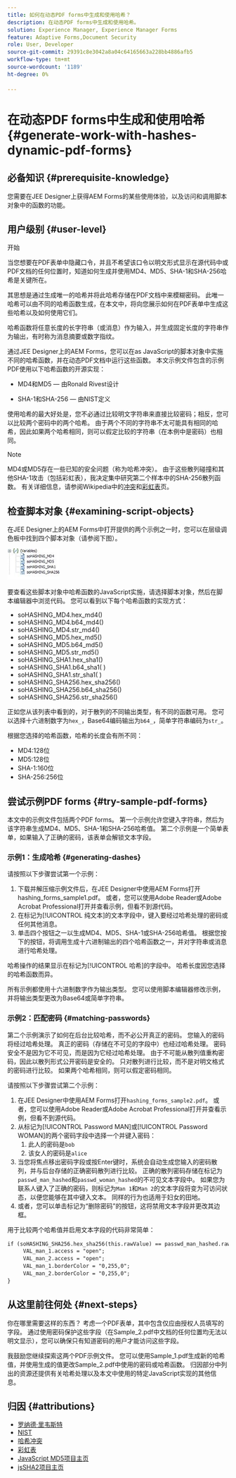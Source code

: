 ```yaml
---
title: 如何在动态PDF forms中生成和使用哈希？
description: 在动态PDF forms中生成和使用哈希。
solution: Experience Manager, Experience Manager Forms
feature: Adaptive Forms,Document Security
role: User, Developer
source-git-commit: 29391c8e3042a8a04c64165663a228bb4886afb5
workflow-type: tm+mt
source-wordcount: '1189'
ht-degree: 0%

---
```


# 在动态PDF forms中生成和使用哈希 {#generate-work-with-hashes-dynamic-pdf-forms}

## 必备知识 {#prerequisite-knowledge}

您需要在JEE Designer上获得AEM Forms的某些使用体验，以及访问和调用脚本对象中的函数的功能。

## 用户级别 {#user-level}

开始

当您想要在PDF表单中隐藏口令，并且不希望该口令以明文形式显示在源代码中或PDF文档的任何位置时，知道如何生成并使用MD4、MD5、SHA-1和SHA-256哈希是关键所在。

其思想是通过生成唯一的哈希并将此哈希存储在PDF文档中来模糊密码。 此唯一哈希可以由不同的哈希函数生成，在本文中，将向您展示如何在PDF表单中生成这些哈希以及如何使用它们。

哈希函数将任意长度的长字符串（或消息）作为输入，并生成固定长度的字符串作为输出，有时称为消息摘要或数字指纹。

通过JEE Designer上的AEM Forms，您可以在as JavaScript的脚本对象中实施不同的哈希函数，并在动态PDF文档中运行这些函数。 本文示例文件包含的示例PDF使用以下哈希函数的开源实现：

* MD4和MD5 — 由Ronald Rivest设计

* SHA-1和SHA-256 — 由NIST定义

使用哈希的最大好处是，您不必通过比较明文字符串来直接比较密码；相反，您可以比较两个密码中的两个哈希。 由于两个不同的字符串不太可能具有相同的哈希，因此如果两个哈希相同，则可以假定比较的字符串（在本例中是密码）也相同。

>[!NOTE]
>
>MD4或MD5存在一些已知的安全问题（称为哈希冲突）。 由于这些散列碰撞和其他SHA-1攻击（包括彩虹表），我决定集中研究第二个样本中的SHA-256散列函数。 有关详细信息，请参阅Wikipedia中的[冲突](https://en.wikipedia.org/wiki/Hash_collision)和[彩虹表](https://en.wikipedia.org/wiki/Rainbow_table)页。

## 检查脚本对象 {#examining-script-objects}

在JEE Designer上的AEM Forms中打开提供的两个示例之一时，您可以在层级调色板中找到四个脚本对象（请参阅下图）。

![变量](assets/variables.jpg)

要查看这些脚本对象中哈希函数的JavaScript实施，请选择脚本对象，然后在脚本编辑器中浏览代码。 您可以看到以下每个哈希函数的实现方式：

* soHASHING_MD4.hex_md4()
* soHASHING_MD4.b64_md4()
* soHASHING_MD4.str_md4()
* soHASHING_MD5.hex_md5()
* soHASHING_MD5.b64_md5()
* soHASHING_MD5.str_md5()
* soHASHING_SHA1.hex_sha1()
* soHASHING_SHA1.b64_sha1( )
* soHASHING_SHA1.str_sha1( )
* soHASHING_SHA256.hex_sha256()
* soHASHING_SHA256.b64_sha256()
* soHASHING_SHA256.str_sha256()

正如您从该列表中看到的，对于散列的不同输出类型，有不同的函数可用。 您可以选择十六进制数字为`hex_`，Base64编码输出为`b64_`，简单字符串编码为`str_`。

根据您选择的哈希函数，哈希的长度会有所不同：

* MD4:128位
* MD5:128位
* SHA-1:160位
* SHA-256:256位

## 尝试示例PDF forms {#try-sample-pdf-forms}

本文中的示例文件包括两个PDF forms。 第一个示例允许您键入字符串，然后为该字符串生成MD4、MD5、SHA-1和SHA-256哈希值。 第二个示例是一个简单表单，如果输入了正确的密码，该表单会解锁文本字段。

### 示例1：生成哈希 {#generating-dashes}

请按照以下步骤尝试第一个示例：

1. 下载并解压缩示例文件后，在JEE Designer中使用AEM Forms打开hashing_forms_sample1.pdf。 或者，您可以使用Adobe Reader或Adobe Acrobat Professional打开并查看示例，但看不到源代码。
1. 在标记为[!UICONTROL 纯文本]的文本字段中，键入要经过哈希处理的密码或任何其他消息。
1. 单击四个按钮之一以生成MD4、MD5、SHA-1或SHA-256哈希值。 根据您按下的按钮，将调用生成十六进制输出的四个哈希函数之一，并对字符串或消息进行哈希处理。

哈希操作的结果显示在标记为[!UICONTROL 哈希]的字段中。 哈希长度因您选择的哈希函数而异。

所有示例都使用十六进制数字作为输出类型。 您可以使用脚本编辑器修改示例，并将输出类型更改为Base64或简单字符串。

### 示例2：匹配密码 {#matching-passwords}

第二个示例演示了如何在后台比较哈希，而不必公开真正的密码。 您输入的密码将经过哈希处理。 真正的密码（存储在不可见的字段中）也经过哈希处理。 密码安全不是因为它不可见，而是因为它经过哈希处理。 由于不可能从散列值重构密码，因此以散列形式公开密码是安全的。 只对散列进行比较，而不是对明文格式的密码进行比较。 如果两个哈希相同，则可以假定密码相同。

请按照以下步骤尝试第二个示例：

1. 在JEE Designer中使用AEM Forms打开`hashing_forms_sample2.pdf`。 或者，您可以使用Adobe Reader或Adobe Acrobat Professional打开并查看示例，但看不到源代码。
1. 从标记为[!UICONTROL Password MAN]或[!UICONTROL Password WOMAN]的两个密码字段中选择一个并键入密码：
   1. 此人的密码是`bob`
   1. 该女人的密码是`alice`
1. 当您将焦点移出密码字段或按Enter键时，系统会自动生成您输入的密码散列，并与后台存储的正确密码散列进行比较。 正确的散列密码存储在标记为`passwd_man_hashed`和`passwd_woman_hashed`的不可见文本字段中。 如果您为联系人键入了正确的密码，则标记为`Man 1`和`Man 2`的文本字段将变为可访问状态，以便您能够在其中键入文本。 同样的行为也适用于妇女的田地。
1. 或者，您可以单击标记为“删除密码”的按钮，这将禁用文本字段并更改其边框。

用于比较两个哈希值并启用文本字段的代码非常简单：

```xml
if (soHASHING_SHA256.hex_sha256(this.rawValue) == passwd_man_hashed.rawValue){
     VAL_man_1.access = "open";
     VAL_man_2.access = "open";
     VAL_man_1.borderColor = "0,255,0";
     VAL_man_2.borderColor = "0,255,0";
}
```

## 从这里前往何处 {#next-steps}

你在哪里需要这样的东西？ 考虑一个PDF表单，其中包含仅应由授权人员填写的字段。 通过使用密码保护这些字段（在Sample_2.pdf中文档的任何位置均无法以明文显示），您可以确保只有知道密码的用户才能访问这些字段。

我鼓励您继续探索这两个PDF示例文件。  您可以使用Sample_1.pdf生成新的哈希值，并使用生成的值更改Sample_2.pdf中使用的密码或哈希函数。  归因部分中列出的资源还提供有关哈希处理以及本文中使用的特定JavaScript实现的其他信息。

## 归因 {#attributions}

* [罗纳德·里韦斯特](https://en.wikipedia.org/wiki/Ron_Rivest)
* [NIST](https://csrc.nist.gov/projects/cryptographic-standards-and-guidelines)
* [哈希冲突](https://en.wikipedia.org/wiki/Hash_collision)
* [彩虹表](https://en.wikipedia.org/wiki/Rainbow_table)
* [JavaScript MD5项目主页](https://pajhome.org.uk/crypt/md5/)
* [jsSHA2项目主页](https://anmar.eu.org/projects/jssha2/)
